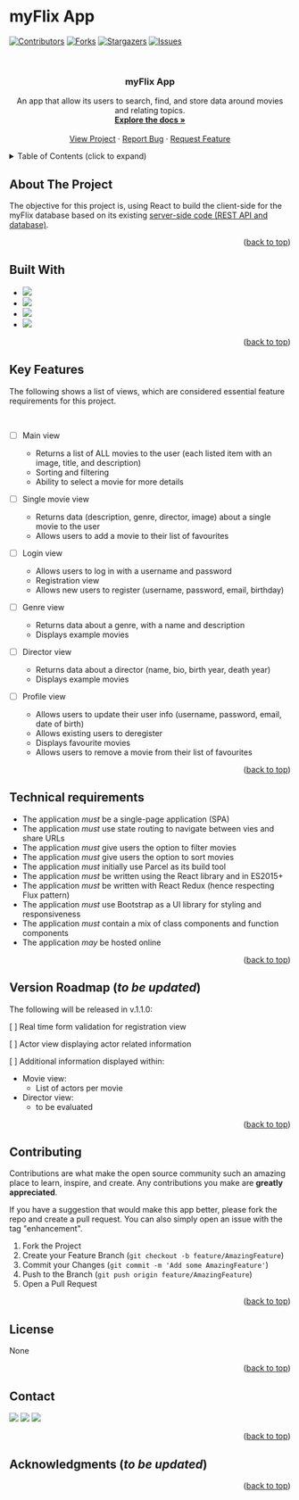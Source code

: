 # myFlix App
<div id="top"></div>

[![Contributors][contributors-shield]][contributors-url]
[![Forks][forks-shield]][forks-url]
[![Stargazers][stars-shield]][stars-url]
[![Issues][issues-shield]](https://github.com/patricklemmer/myFlix_client/issues)
<!--[![MIT License][license-shield]][license-url]-->



<!-- PROJECT LOGO -->
<br />

<h3 align="center">myFlix App</h3>

  <p align="center">
    An app that allow its users to search, find, and store data around movies and relating topics.
    <br />
    <a href="[https://github.com/patricklemmer/myFlix_app/](https://github.com/patricklemmer/myFlix_client)"><strong>Explore the docs »</strong></a>
    <br />
    <br />
    <a href="https://github.com/patricklemmer/myFlix_client/">View Project</a>
    ·
    <a href="https://github.com/patricklemmer/myFlix_client/issues">Report Bug</a>
    ·
    <a href="https://github.com/patricklemmer/myFlix_client/issues">Request Feature</a>
  </p>
</div>



<!-- TABLE OF CONTENTS -->
<details>
  <summary>Table of Contents (click to expand)</summary><br>
  <ol>
    <li><a href="#about-the-project">About The Project</a></li>
    <li><a href="#built-with">Built With</a></li>
    <li><a href="#key-features">Key Features</a></li>
    <li><a href="#getting-started">Getting Started</a></li>
    <li><a href="#usage">Usage</a></li>
    <li><a href="#roadmap">Roadmap</a></li>
    <li><a href="#contributing">Contributing</a></li>
    <li><a href="#license">License</a></li>
    <li><a href="#contact">Contact</a></li>
    <li><a href="#acknowledgments">Acknowledgments</a></li>
  </ol>
</details>



<!-- ABOUT THE PROJECT -->
## About The Project

The objective for this project is, using React to build the client-side for the myFlix database based on its existing [server-side code (REST API and database)](https://github.com/patricklemmer/myFlix_app).

<p align="right">(<a href="#top">back to top</a>)</p>


## Built With

* ![](https://img.shields.io/badge/HTML5-E34F26?style=for-the-badge&logo=html5&logoColor=white)
* ![](https://img.shields.io/badge/CSS3-1572B6?style=for-the-badge&logo=css3&logoColor=white)
* ![](https://img.shields.io/badge/JavaScript-323330?style=for-the-badge&logo=javascript&logoColor=F7DF1E)
* ![](https://img.shields.io/badge/React-20232A?style=for-the-badge&logo=react&logoColor=61DAFB)

<p align="right">(<a href="#top">back to top</a>)</p>

## Key Features

<p>The following shows a list of views, which are considered essential feature requirements for this project.</p><br>

- [ ] Main view
  - Returns a list of ALL movies to the user (each listed item with an image, title, and description)
  - Sorting and filtering
  - Ability to select a movie for more details

- [ ] Single movie view
  - Returns data (description, genre, director, image) about a single movie to the user
  - Allows users to add a movie to their list of favourites

- [ ] Login view
  - Allows users to log in with a username and password
  - Registration view
  - Allows new users to register (username, password, email, birthday)

- [ ] Genre view
  - Returns data about a genre, with a name and description
  - Displays example movies

- [ ] Director view
  - Returns data about a director (name, bio, birth year, death year)
  - Displays example movies

- [ ] Profile view
  - Allows users to update their user info (username, password, email, date of birth)
  - Allows existing users to deregister
  - Displays favourite movies
  - Allows users to remove a movie from their list of favourites



<p align="right">(<a href="#top">back to top</a>)</p>


<!-- Technical requirements -->
## Technical requirements

- The application _must_ be a single-page application (SPA)
- The application _must_ use state routing to navigate between vies and share URLs
- The application _must_ give users the option to filter movies
- The application _must_ give users the option to sort movies
- The application _must_ initially use Parcel as its build tool
- The application _must_ be written using the React library and in ES2015+
- The application _must_ be written with React Redux (hence respecting Flux pattern)
- The application _must_ use Bootstrap as a UI library for styling and responsiveness
- The application _must_ contain a mix of class components and function components
- The application _may_ be hosted online

<!--See section "Usage" below.-->

<p align="right">(<a href="#top">back to top</a>)</p>


<!-- ROADMAP -->
## Version Roadmap (***to be updated***)

The following will be released in v.1.1.0:

[ ] Real time form validation for registration view

[ ] Actor view displaying actor related information

[ ] Additional information displayed within:
  - Movie view: 
    - List of actors per movie
  - Director view: 
    - to be evaluated

<p align="right">(<a href="#top">back to top</a>)</p>

<!-- CONTRIBUTING -->
## Contributing

Contributions are what make the open source community such an amazing place to learn, inspire, and create. Any contributions you make are **greatly appreciated**.

If you have a suggestion that would make this app better, please fork the repo and create a pull request. You can also simply open an issue with the tag "enhancement".

1. Fork the Project
2. Create your Feature Branch (`git checkout -b feature/AmazingFeature`)
3. Commit your Changes (`git commit -m 'Add some AmazingFeature'`)
4. Push to the Branch (`git push origin feature/AmazingFeature`)
5. Open a Pull Request

<p align="right">(<a href="#top">back to top</a>)</p>



<!-- LICENSE -->
## License

None

<p align="right">(<a href="#top">back to top</a>)</p>



<!-- CONTACT -->
## Contact

<a href="https://twitter.com/patrick_lemmer"><img src="https://img.shields.io/badge/Twitter-1DA1F2?style=for-the-badge&logo=twitter&logoColor=white"></a>
<a href="https://www.linkedin.com/in/patricklemmer/"><img src="https://img.shields.io/badge/LinkedIn-0077B5?style=for-the-badge&logo=linkedin&logoColor=white"></a>
<a href="mailto:patricklemmersa@gmail.com"><img src="https://img.shields.io/badge/Gmail-D14836?style=for-the-badge&logo=gmail&logoColor=white"></a>

<p align="right">(<a href="#top">back to top</a>)</p>



<!-- ACKNOWLEDGMENTS -->
## Acknowledgments (***to be updated***)

<!--
* [Pokemon icon set from GitHub, provided by @duiker101](https://github.com/duiker101/pokemon-type-svg-icons)
* [Bootstrap framework (v5.1.3) ](https://getbootstrap.com/)-->


<p align="right">(<a href="#top">back to top</a>)</p>



<!-- MARKDOWN LINKS & IMAGES -->
<!-- https://www.markdownguide.org/basic-syntax/#reference-style-links -->
[contributors-shield]: https://img.shields.io/github/contributors/github_username/repo_name.svg?style=for-the-badge
[contributors-url]: https://github.com/github_username/repo_name/graphs/contributors
[forks-shield]: https://img.shields.io/github/forks/github_username/repo_name.svg?style=for-the-badge
[forks-url]: https://github.com/github_username/repo_name/network/members
[stars-shield]: https://img.shields.io/github/stars/github_username/repo_name.svg?style=for-the-badge
[stars-url]: https://github.com/github_username/repo_name/stargazers
[issues-shield]: https://img.shields.io/github/issues/github_username/repo_name.svg?style=for-the-badge
[issues-url]: https://github.com/github_username/repo_name/issues
[license-shield]: https://img.shields.io/github/license/github_username/repo_name.svg?style=for-the-badge
[license-url]: https://github.com/github_username/repo_name/blob/master/LICENSE.txt
[linkedin-shield]: https://img.shields.io/badge/-LinkedIn-black.svg?style=for-the-badge&logo=linkedin&colorB=555
[linkedin-url]: https://linkedin.com/in/linkedin_username
[product-screenshot]: images/screenshot.png

